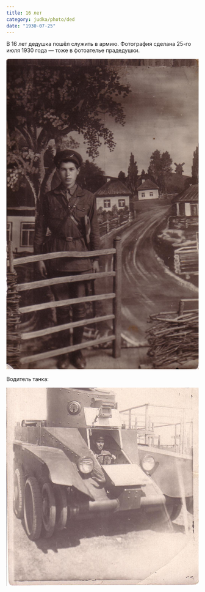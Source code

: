 ```yaml
---
title: 16 лет
category: judka/photo/ded
date: "1930-07-25"
---
```

В 16 лет дедушка пошёл служить в армию.
Фотография сделана 25-го июля 1930 года —
тоже в фотоателье прадедушки.

![16 years old](/files/judka/photo/ded/25-07-1930.jpg)

Водитель танка:

![](/files/judka/photo/ded/photo0014.jpg)
